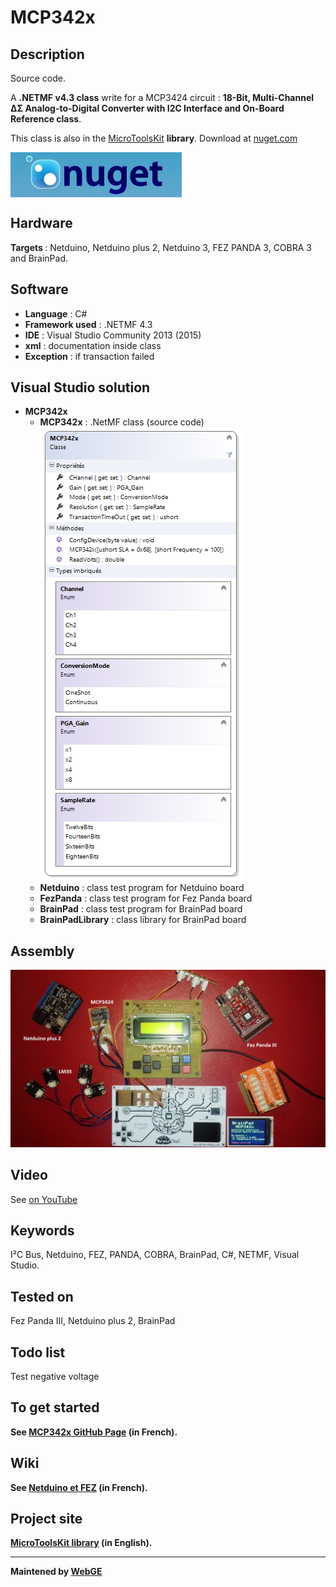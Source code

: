 # MCP342x

<strong>Description</strong>
-------------------------------------
Source code.

A <strong>.NETMF v4.3 class</strong> write for a MCP3424 circuit : <strong>18-Bit, Multi-Channel ΔΣ Analog-to-Digital Converter with I2C Interface and On-Board Reference class</strong>. 

This class is also in the <a href="https://www.nuget.org/packages/WEBGE.Microtoolskit/" target="_blank">MicroToolsKit</a> <strong>library</strong>. Download at <a href="https://www.nuget.org" target="_blank">nuget.com</a>

 <img src="img/nuget.JPG" align="center" />

<strong>Hardware</strong>
---------------------
<strong> Targets </strong>: Netduino, Netduino plus 2, Netduino 3, FEZ PANDA 3, COBRA 3 and BrainPad.

<strong>Software</strong>
---------------------
<ul>
<li><strong>Language</strong> : C#</li>
<li><strong>Framework used</strong> : .NETMF 4.3</li>
<li><strong>IDE</strong> : Visual Studio Community 2013 (2015)</li>
<li><strong>xml</strong> : documentation inside class</li> 
<li><strong>Exception</strong> : if transaction failed</li>
</ul>

<strong> Visual Studio solution</strong>
-------------------------------------
<ul>
<li><strong>MCP342x</strong>
<ul>
<li><strong>MCP342x</strong> : .NetMF class (source code)</li>
<img src="img/MCP342x.png" />
<li><strong>Netduino</strong> : class test program for Netduino board</li>
<li><strong>FezPanda</strong> : class test program for Fez Panda board</li>
<li><strong>BrainPad</strong> : class test program for BrainPad board</li>
<li><strong>BrainPadLibrary</strong> : class library for BrainPad board</li>
</ul>
</li>
</ul>

<strong>Assembly</strong>
--------------------------
<img src="img/MCP3424.jpg" />

<strong>Video</strong>
-------------------------
See <a href="https://www.youtube.com/watch?v=rssATy6FkfU" target="_blank">on YouTube</a>

<strong>Keywords</strong>
----------------------------
I²C Bus, Netduino, FEZ, PANDA, COBRA, BrainPad, C#, NETMF, Visual Studio.

<strong>Tested on</strong>
-------------------
Fez Panda III, Netduino plus 2, BrainPad

<strong>Todo list</strong>
-------------------
Test negative voltage

<strong>To get started<strong>
--------------------
See <a href="https://webge.github.io/MCP342x/" target="_blank">MCP342x GitHub Page</a> (in French).

<strong>Wiki</strong>
--------------------
See <a href="https://csharpembarquenetduino.wikispaces.com/Home" target="_blank">Netduino et FEZ</a> (in French).

<strong>Project site</strong>
--------------------
<a href ="https://csharpembarquenetduino.wikispaces.com/6.+MicroToolsKit+library">MicroToolsKit library</a> (in English).
<hr>

<strong>Maintened by<strong> <a href="mailto:philippemariano@gmail.com">WebGE</a>

